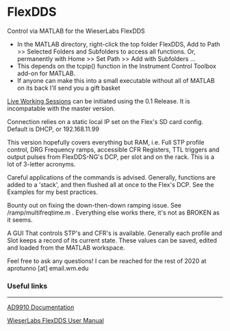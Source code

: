 # FlexDDS
 Control via MATLAB for the WieserLabs FlexDDS
 
* In the MATLAB directory, right-click the top folder FlexDDS, Add to Path >> Selected Folders and Subfolders to access all functions. Or,  permanently with  Home >> Set Path >> Add with Subfolders ...
* This depends on the tcpip() function in the Instrument Control Toolbox add-on for MATLAB.
* If anyone can make this into a small executable without all of MATLAB on its back I'll send you a gift basket

[Live Working Sessions](https://github.com/drewrotunno/FlexDDS/releases)  can be initiated using the 0.1 Release. It is incompatable with the master version.

Connection relies on a static local IP set on the Flex's SD card config. Default is DHCP, or 192.168.11.99

This version hopefully covers everything but RAM, i.e. Full STP profile control, DRG Frequency ramps, accessible CFR Registers, TTL triggers and output pulses from FlexDDS-NG's DCP, per slot and on the rack. This is a lot of 3-letter acronyms. 

Careful applications of the commands is advised. Generally, functions are added to a 'stack', and then flushed all at once to the Flex's DCP. See the Examples for my best practices. 

Bounty out on fixing the down-then-down ramping issue. See /ramp/multifreqtime.m . Everything else works there, it's not as BROKEN as it seems. 

A GUI That controls STP's and CFR's is available. Generally each profile and Slot keeps a record of its current state. These values can be saved, edited and loaded from the MATLAB workspace. 

Feel free to ask any questions! I can be reached for the rest of 2020 at
aprotunno [at] email.wm.edu

### Useful links
---
[AD9910 Documentation](https://www.analog.com/media/en/technical-documentation/data-sheets/AD9910.pdf)

[WieserLabs FlexDDS User Manual](https://www.wieserlabs.com/prods/radio-frequency/flexdds-ng/FlexDDS-NG_Manual.pdf)
